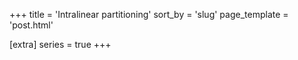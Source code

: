 +++
title = 'Intralinear partitioning'
sort_by = 'slug'
page_template = 'post.html'

[extra]
series = true
+++

